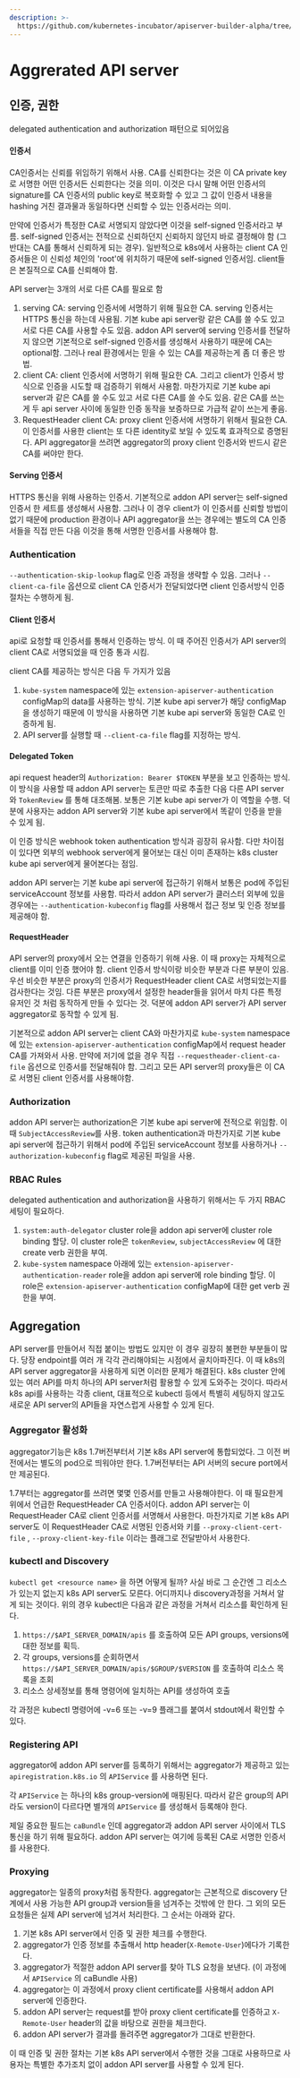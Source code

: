 ```yaml
---
description: >-
  https://github.com/kubernetes-incubator/apiserver-builder-alpha/tree/master/docs/concepts
---
```


# Aggrerated API server

## 인증, 권한

delegated authentication and authorization 패턴으로 되어있음

#### 인증서

CA인증서는 신뢰를 위임하기 위해서 사용. CA를 신뢰한다는 것은 이 CA private key로 서명한 어떤 인증서든 신뢰한다는 것을 의미. 이것은 다시 말해 어떤 인증서의 signature를 CA 인증서의 public key로 복호화할 수 있고 그 값이 인증서 내용을 hashing 거친 결과물과 동일하다면 신뢰할 수 있는 인증서라는 의미.

만약에 인증서가 특정한 CA로 서명되지 않았다면 이것을 self-signed 인증서라고 부름. self-signed 인증서는 전적으로 신뢰하던지 신뢰하지 않던지 바로 결정해야 함 \(그 반대는 CA를 통해서 신뢰하게 되는 경우\). 일반적으로 k8s에서 사용하는 client CA 인증서들은 이 신뢰성 체인의 'root'에 위치하기 때문에 self-signed 인증서임. client들은 본질적으로 CA를 신뢰해야 함.

API server는 3개의 서로 다른 CA를 필요로 함

1. serving CA: serving 인증서에 서명하기 위해 필요한 CA. serving 인증서는 HTTPS 통신을 하는데 사용됨. 기본 kube api server랑 같은 CA를 쓸 수도 있고 서로 다른 CA를 사용할 수도 있음. addon API server에 serving 인증서를 전달하지 않으면 기본적으로 self-signed 인증서를 생성해서 사용하기 때문에 CA는 optional함. 그러나 real 환경에서는 믿을 수 있는 CA를 제공하는게 좀 더 좋은 방법.
2. client CA: client 인증서에 서명하기 위해 필요한 CA. 그리고 client가 인증서 방식으로 인증을 시도할 때 검증하기 위해서 사용함. 마찬가지로 기본 kube api server과 같은 CA를 쓸 수도 있고 서로 다른 CA를 쓸 수도 있음. 같은 CA를 쓰는게 두 api server 사이에 동일한 인증 동작을 보증하므로 가급적 같이 쓰는게 좋음.
3. RequestHeader client CA: proxy client 인증서에 서명하기 위해서 필요한 CA. 이 인증서를 사용한 client는 또 다른 identity로 보일 수 있도록 효과적으로 증명된다. API aggregator을 쓰려면 aggregator의 proxy client 인증서와 반드시 같은 CA를 써야만 한다.

#### Serving 인증서

HTTPS 통신을 위해 사용하는 인증서. 기본적으로 addon API server는 self-signed 인증서 한 세트를 생성해서 사용함. 그러나 이 경우 client가 이 인증서를 신뢰할 방법이 없기 때문에 production 환경이나 API aggregator을 쓰는 경우에는 별도의 CA 인증서들을 직접 만든 다음 이것을 통해 서명한 인증서를 사용해야 함.

### Authentication

`--authentication-skip-lookup` flag로 인증 과정을 생략할 수 있음. 그러나 `--client-ca-file` 옵션으로 client CA 인증서가 전달되었다면 client 인증서방식 인증 절차는 수행하게 됨.

#### Client 인증서

api로 요청할 때 인증서를 통해서 인증하는 방식. 이 때 주어진 인증서가 API server의 client CA로 서명되었을 때 인증 통과 시킴.

client CA를 제공하는 방식은 다음 두 가지가 있음

1. `kube-system` namespace에 있는 `extension-apiserver-authentication` configMap의 data를 사용하는 방식. 기본 kube api server가 해당 configMap을 생성하기 때문에 이 방식을 사용하면 기본 kube api server와 동일한 CA로 인증하게 됨.
2. API server를 실행할 때 `--client-ca-file` flag를 지정하는 방식.

#### Delegated Token

api request header의 `Authorization: Bearer $TOKEN` 부분을 보고 인증하는 방식. 이 방식을 사용할 때 addon API server는 토큰만 따로 추출한 다음 다른 API server와 `TokenReview` 를 통해 대조해봄. 보통은 기본 kube api server가 이 역할을 수행. 덕분에 사용자는 addon API server와 기본 kube api server에서 똑같이 인증을 받을 수 있게 됨.

이 인증 방식은 webhook token authentication 방식과 굉장히 유사함. 다만 차이점이 있다면 외부의 webhook server에게 물어보는 대신 이미 존재하는 k8s cluster kube api server에게 물어본다는 점임.

addon API server는 기본 kube api server에 접근하기 위해서 보통은 pod에 주입된 serviceAccount 정보를 사용함. 따라서 addon API server가 클러스터 외부에 있을 경우에는 `--authentication-kubeconfig` flag를 사용해서 접근 정보 및 인증 정보를 제공해야 함.

#### RequestHeader

API server의 proxy에서 오는 연결을 인증하기 위해 사용. 이 때 proxy는 자체적으로 client를 이미 인증 했어야 함. client 인증서 방식이랑 비슷한 부분과 다른 부분이 있음. 우선 비슷한 부분은 proxy의 인증서가 RequestHeader client CA로 서명되었는지를 검사한다는 것임. 다른 부분은 proxy에서 설정한 header들을 읽어서 마치 다른 특정 유저인 것 처럼 동작하게 만들 수 있다는 것. 덕분에 addon API server가 API server aggregator로 동작할 수 있게 됨.

기본적으로 addon API server는 client CA와 마찬가지로 `kube-system` namespace에 있는 `extension-apiserver-authentication` configMap에서 request header CA를 가져와서 사용. 만약에 저기에 없을 경우 직접 `--requestheader-client-ca-file` 옵션으로 인증서를 전달해줘야 함. 그리고 모든 API server의 proxy들은 이 CA로 서명된 client 인증서를 사용해야함.

### Authorization

addon API server는 authorization은 기본 kube api server에 전적으로 위임함. 이 때 `SubjectAccessReview`를 사용. token authentication과 마찬가지로 기본 kube api server에 접근하기 위해서 pod에 주입된 serviceAccount 정보를 사용하거나 `--authorization-kubeconfig` flag로 제공된 파일을 사용.

### RBAC Rules

delegated authentication and authorization을 사용하기 위해서는 두 가지 RBAC세팅이 필요하다.

1. `system:auth-delegator` cluster role을 addon api server에 cluster role binding 할당. 이 cluster role은 `tokenReview`, `subjectAccessReview` 에 대한 create verb 권한을 부여.
2. `kube-system` namespace 아래에 있는 `extension-apiserver-authentication-reader` role을 addon api server에 role binding 할당. 이 role은 `extension-apiserver-authentication` configMap에 대한 get verb 권한을 부여.

## Aggregation

API server를 만들어서 직접 붙이는 방법도 있지만 이 경우 굉장히 불편한 부분들이 많다. 당장 endpoint를 여러 개 각각 관리해야되는 시점에서 골치아파진다. 이 때 k8s의 API server aggregator을 사용하게 되면 이러한 문제가 해결된다. k8s cluster 안에 있는 여러 API를 마치 하나의 API server처럼 활용할 수 있게 도와주는 것이다. 따라서 k8s api를 사용하는 각종 client, 대표적으로 kubectl 등에서 특별히 세팅하지 않고도 새로운 API server의 API들을 자연스럽게 사용할 수 있게 된다.

### Aggregator 활성화

aggregator기능은 k8s 1.7버전부터서 기본 k8s API server에 통합되었다.  그 이전 버전에서는 별도의 pod으로 띄워야만 한다.  1.7버전부터는 API 서버의 secure port에서만 제공된다.

1.7부터는 aggregator를 쓰려면 몇몇 인증서를 만들고 사용해야한다. 이 때 필요한게 위에서 언급한 RequestHeader CA 인증서이다. addon API server는 이 RequestHeader CA로 client 인증서를 서명해서 사용한다. 마찬가지로 기본 k8s API server도 이 RequestHeader CA로 서명된 인증서와 키를 `--proxy-client-cert-file` , `--proxy-client-key-file` 이라는 플래그로 전달받아서 사용한다.

### kubectl and Discovery

`kubectl get <resource name>` 을 하면 어떻게 될까? 사실 바로 그 순간엔 그 리소스가 있는지 없는지 k8s API server도 모른다. 어디까지나 discovery과정을 거쳐서 알게 되는 것이다. 위의 경우 kubectl은 다음과 같은 과정을 거쳐서 리소스를 확인하게 된다.

1. `https://$API_SERVER_DOMAIN/apis` 를 호출하여 모든 API groups, versions에 대한 정보를 획득.
2. 각 groups, versions를 순회하면서 `https://$API_SERVER_DOMAIN/apis/$GROUP/$VERSION` 를 호출하여 리소스 목록을 조회
3. 리소스 상세정보를 통해 명령어에 일치하는 API를 생성하여 호출

각 과정은 kubectl 명령어에 -v=6 또는 -v=9 플래그를 붙여서 stdout에서 확인할 수 있다.

### Registering API

aggregator에 addon API server를 등록하기 위해서는 aggregator가 제공하고 있는 `apiregistration.k8s.io` 의 `APIService` 를 사용하면 된다.

각 `APIService` 는 하나의 k8s group-version에 매핑된다. 따라서 같은 group의 API라도 version이 다르다면 별개의 `APIService` 를 생성해서 등록해야 한다.

제일 중요한 필드는 `caBundle` 인데 aggregator과 addon API server 사이에서 TLS 통신을 하기 위해 필요하다. addon API server는 여기에 등록된 CA로 서명한 인증서를 사용한다.

### Proxying

aggregator는 일종의 proxy처럼 동작한다. aggregator는 근본적으로 discovery 단계에서 사용 가능한 API group과 version들을 넘겨주는 것밖에 안 한다. 그 외의 모든 요청들은 실제 API server에 넘겨서 처리한다. 그 순서는 아래와 같다.

1. 기본 k8s API server에서 인증 및 권한 체크를 수행한다.
2. aggregator가 인증 정보를  추출해서 http header\(`X-Remote-User`\)에다가 기록한다.
3. aggregator가 적절한 addon API server를 찾아 TLS 요청을 보낸다. \(이 과정에서 `APIService` 의 caBundle 사용\)
4. aggregator는 이 과정에서 proxy client certificate를 사용해서 addon API server에 인증한다.
5. addon API server는 request를 받아 proxy client certificate를 인증하고 `X-Remote-User` header의 값을 바탕으로 권한을 체크한다.
6. addon API server가 결과를 돌려주면 aggregator가 그대로 반환한다.

이 때 인증 및 권한 절차는 기본 k8s API server에서 수행한 것을 그대로 사용하므로 사용자는 특별한 추가조치 없이 addon API server를 사용할 수 있게 된다.

 

